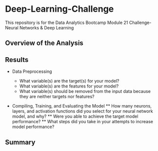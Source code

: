 # Deep-Learning-Challenge
This repository is for the Data Analytics Bootcamp Module 21 Challenge-Neural Networks &amp; Deep Learning

## Overview of the Analysis



## Results

* Data Preprocessing
  * What variable(s) are the target(s) for your model?
  * What variable(s) are the features for your model?
  * What variable(s) should be removed from the input data because they are neither targets nor features?

* Compiling, Training, and Evaluating the Model
** How many neurons, layers, and activation functions did you select for your neural network model, and why?
** Were you able to achieve the target model performance?
** What steps did you take in your attempts to increase model performance?


## Summary

